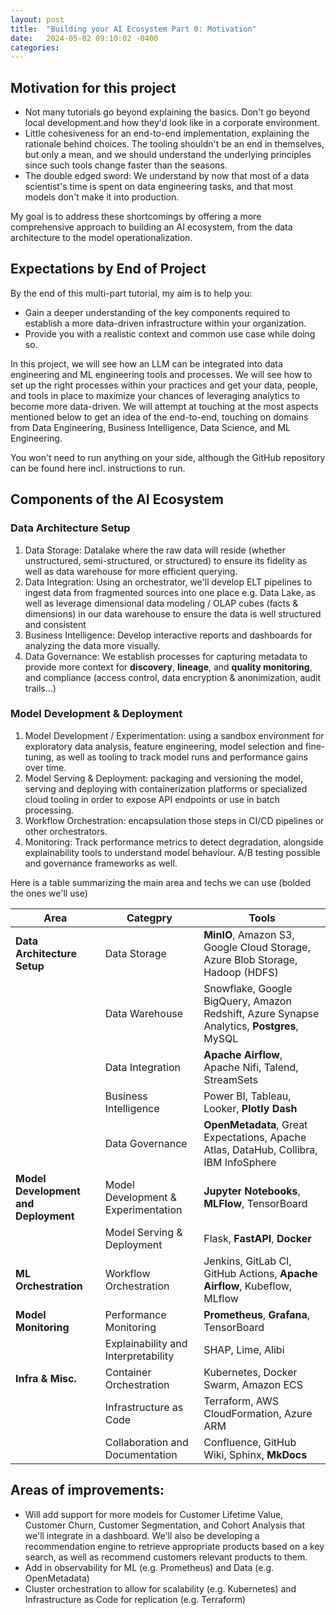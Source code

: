 ```yaml
---
layout: post
title:  "Building your AI Ecosystem Part 0: Motivation"
date:   2024-05-02 09:10:02 -0400
categories: 
---
```


## Motivation for this project

* Not many tutorials go beyond explaining the basics. Don't go beyond local development.and how they'd look like in a corporate environment.
* Little cohesiveness for an end-to-end implementation, explaining the rationale behind choices. The tooling shouldn't be an end in themselves, but only a mean, and we should understand the underlying principles since such tools change faster than the seasons.
* The double edged sword: We understand by now that most of a data scientist's time is spent on data engineering tasks, and that most models don't make it into production. 

My goal is to address these shortcomings by offering a more comprehensive approach to building an AI ecosystem, from the data architecture to the model operationalization. 

## Expectations by End of Project

By the end of this multi-part tutorial, my aim is to help you:
* Gain a deeper understanding of the key components required to establish a more data-driven infrastructure within your organization.
* Provide you with a realistic context and common use case while doing so.

In this project, we will see how an LLM can be integrated into data engineering and ML engineering tools and processes. 
We will see how to set up the right processes within your practices and get your data, people, and tools in place to maximize your chances of leveraging analytics to become more data-driven.
We will attempt at touching at the most aspects mentioned below to get an idea of the end-to-end, touching on domains from Data Engineering, Business Intelligence, Data Science, and ML Engineering.

You won't need to run anything on your side, although the GitHub repository can be found here incl. instructions to run.


## Components of the AI Ecosystem

### Data Architecture Setup

1. Data Storage: Datalake where the raw data will reside (whether unstructured, semi-structured, or structured) to ensure its fidelity as well as data warehouse for more efficient querying.
2. Data Integration: Using an orchestrator, we'll develop ELT pipelines to ingest data from fragmented sources into one place e.g. Data Lake, as well as leverage dimensional data modeling / OLAP cubes (facts & dimensions) in our data warehouse to ensure the data is well structured and consistent
3. Business Intelligence: Develop interactive reports and dashboards for analyzing the data more visually. 
4. Data Governance: We establish processes for capturing metadata to provide more context for **discovery**, **lineage**, and **quality monitoring**, and compliance (access control, data encryption & anonimization, audit trails...)

### Model Development & Deployment


1. Model Development / Experimentation: using a sandbox environment for exploratory data analysis, feature engineering, model selection and fine-tuning, as well as tooling to track model runs and performance gains over time.
2. Model Serving & Deployment: packaging and versioning the model, serving and deploying with containerization platforms or specialized cloud tooling in order to expose API endpoints or use in batch processing.
3. Workflow Orchestration: encapsulation those steps in CI/CD pipelines or other orchestrators.
4. Monitoring: Track performance metrics to detect degradation, alongside explainability tools to understand model behaviour. A/B testing possible and governance frameworks as well.


Here is a table summarizing the main area and techs we can use (bolded the ones we'll use)

| Area                   | Categpry                           | Tools                                       |
|----------------------------|---------------------------------------|---------------------------------------------|
| **Data Architecture Setup**| Data Storage                          | **MinIO**, Amazon S3, Google Cloud Storage, Azure Blob Storage, Hadoop (HDFS) |
|                            | Data Warehouse                        | Snowflake, Google BigQuery, Amazon Redshift, Azure Synapse Analytics, **Postgres**, MySQL |
|                            | Data Integration                      | **Apache Airflow**, Apache Nifi, Talend, StreamSets |
|                            | Business Intelligence                 | Power BI, Tableau, Looker, **Plotly Dash**                   |
|                            | Data Governance                      | **OpenMetadata**, Great Expectations, Apache Atlas, DataHub, Collibra, IBM InfoSphere      |
| **Model Development and Deployment**| Model Development & Experimentation| **Jupyter Notebooks**, **MLFlow**, TensorBoard        |
|                            | Model Serving & Deployment               | Flask, **FastAPI**, **Docker**          |
| **ML Orchestration**       | Workflow Orchestration                     | Jenkins, GitLab CI, GitHub Actions, **Apache Airflow**, Kubeflow, MLflow          |
| **Model Monitoring**       | Performance Monitoring                | **Prometheus**, **Grafana**, TensorBoard            |
|                            | Explainability and Interpretability   | SHAP, Lime, Alibi                           |
| **Infra & Misc.**| Container Orchestration          | Kubernetes, Docker Swarm, Amazon ECS        |
|                            | Infrastructure as Code                | Terraform, AWS CloudFormation, Azure ARM    |
|                            | Collaboration and Documentation       | Confluence, GitHub Wiki, Sphinx, **MkDocs**            |



## Areas of improvements:
- Will add support for more models for Customer Lifetime Value, Customer Churn, Customer Segmentation, and Cohort Analysis that we'll integrate in a dashboard. We'll also be developing a recommendation engine to retrieve appropriate products based on a key search, as well as recommend customers relevant products to them.
- Add in observability for ML (e.g. Prometheus) and Data (e.g. OpenMetadata)
- Cluster orchestration to allow for scalability (e.g. Kubernetes) and Infrastructure as Code for replication (e.g. Terraform)

